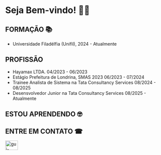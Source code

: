 # Seja Bem-vindo!  👨‍💻

## FORMAÇÃO 📚
 - Universidade Filadélfia (Unifil), 2024 - Atualmente

## PROFISSÃO
 - Hayamax LTDA. 04/2023 - 06/2023
 - Estágio Prefeitura de Londrina, SMAS 2023 06/2023 - 07/2024
 - Trainee Analista de Sistema na Tata Consultancy Services 08/2024 - 08/2025
 - Desensvolvedor Junior na Tata Consultancy Services 08/2025 - Atualmente

## ESTOU APRENDENDO 🤓
 <i class="devicon-dbeaver-plain colored"></i> <i class="devicon-git-plain colored"></i> <i class="devicon-godot-plain colored"></i> <i class="devicon-java-plain colored"></i>

## ENTRE EM CONTATO ☎
<a href="https://linkedin.com/in/guilherme-diniz-bb856a304" target="blank"><img align="center" src="https://raw.githubusercontent.com/rahuldkjain/github-profile-readme-generator/master/src/images/icons/Social/linked-in-alt.svg" alt="gui-acioli" height="30" width="40" /></a>

<!--
**GuilhermeAcioli/GuilhermeAcioli** is a ✨ _special_ ✨ repository because its `README.md` (this file) appears on your GitHub profile.

Here are some ideas to get you started:

- 🔭 I’m currently working on ...
- 🌱 I’m currently learning ...
- 👯 I’m looking to collaborate on ...
- 🤔 I’m looking for help with ...
- 💬 Ask me about ...
- 📫 How to reach me: ...
- 😄 Pronouns: ...
- ⚡ Fun fact: ...
-->
